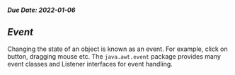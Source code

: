 #### _Due Date: 2022-01-06_

## _Event_
Changing the state of an object is known as an event. For example, click on button, dragging mouse etc. The `java.awt.event` package provides many event classes and Listener interfaces for event handling.
